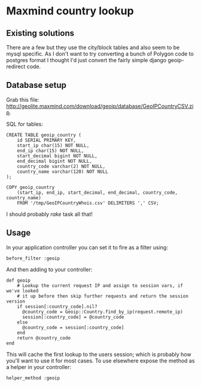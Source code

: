 # Maxmind country lookup

## Existing solutions

There are a few but they use the city/block tables and also seem to be mysql
specific. As I don't want to try converting a bunch of Polygon code to postgres
format I thought I'd just convert the fairly simple django geoip-redirect code.

## Database setup

Grab this file: <http://geolite.maxmind.com/download/geoip/database/GeoIPCountryCSV.zip>.

SQL for tables:

    CREATE TABLE geoip_country (
        id SERIAL PRIMARY KEY,
        start_ip char(15) NOT NULL,
        end_ip char(15) NOT NULL,
        start_decimal bigint NOT NULL,
        end_decimal bigint NOT NULL,
        country_code varchar(2) NOT NULL,
        country_name varchar(120) NOT NULL
    );

    COPY geoip_country
        (start_ip, end_ip, start_decimal, end_decimal, country_code, country_name)
        FROM '/tmp/GeoIPCountryWhois.csv' DELIMITERS ',' CSV;

I should probably *rake* task all that!

## Usage

In your application controller you can set it to fire as a filter using:

    before_filter :geoip

And then adding to your controller:

    def geoip
        # Lookup the current request IP and assign to session vars, if we've looked
        # it up before then skip further requests and return the session version
        if session[:country_code].nil?
          @country_code = Geoip::Country.find_by_ip(request.remote_ip)
          session[:country_code] = @country_code
        else
          @country_code = session[:country_code]
        end
        return @country_code
    end

This will cache the first lookup to the users session; which is probably how
you'll want to use it for most cases. To use elsewhere expose the method as a
helper in your controller:

    helper_method :geoip
